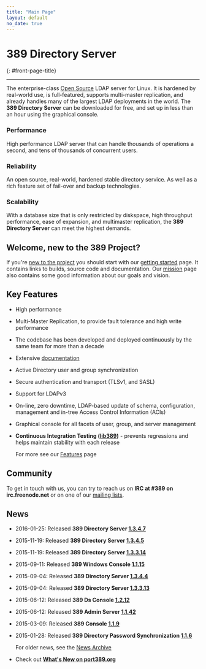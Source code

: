```yaml
---
title: "Main Page"
layout: default
no_date: true
---
```


# 389 Directory Server
{: #front-page-title}

---

The enterprise-class [Open Source](docs/389ds/FAQ/licensing.html) LDAP server for Linux. It is hardened by real-world use, is full-featured, supports multi-master replication, and already handles many of the largest LDAP deployments in the world.  The **389 Directory Server** can be downloaded for free, and set up in less than an hour using the graphical console.

<div id="front-page-columns" class="container-fluid">
  <div class="row">
    <div class="col-xs-12 col-md-4">
      <h3 class="front-page-column-title">
        Performance
      </h3>
      <p class="front-page-column-text">
        High performance LDAP server that can handle thousands of operations a
        second, and tens of thousands of concurrent users.
       </p>
    </div>
    <div class="col-xs-12 col-md-4">
      <h3 class="front-page-column-title">
        Reliability
      </h3>
      <p class="front-page-column-text">
        An open source, real-world, hardened stable directory service.  As well as a
        rich feature set of fail-over and backup technologies.
      </p>
    </div>
    <div class="col-xs-12 col-md-4">
      <h3 class="front-page-column-title">
        Scalability
      </h3>
      <p class="front-page-column-text">
        With a database size that is only restricted by diskspace, high throughput
        performance, ease of expansion, and multimaster replication, the <strong>
        389 Directory Server</strong> can meet the highest demands.
      </p>
    </div>
  </div>
</div>

## Welcome, new to the 389 Project?

If you're [new to the project](docs/389ds/users.html) you should start with
our [getting started](docs/389ds/FAQ/getting-started.html) page. It contains
links to builds, source code and documentation. Our
[mission](docs/389ds/FAQ/mission.html) page also contains some good
information about our goals and vision.

## Key Features

-   High performance
-   Multi-Master Replication, to provide fault tolerance and high write performance
-   The codebase has been developed and deployed continuously by the same team for more than a decade
-   Extensive [documentation](https://access.redhat.com/site/documentation/Red_Hat_Directory_Server/)
-   Active Directory user and group synchronization
-   Secure authentication and transport (TLSv1, and SASL)
-   Support for LDAPv3
-   On-line, zero downtime, LDAP-based update of schema, configuration, management and in-tree Access Control Information (ACIs)
-   Graphical console for all facets of user, group, and server management
-   **Continuous Integration Testing ([lib389](docs/389ds/FAQ/upstream-test-framework.html))** - prevents regressions and helps maintain stability with each release

    For more see our [Features](docs/389ds/FAQ/features.html) page

## Community

To get in touch with us, you can try to reach us on **IRC at \#389 on irc.freenode.net** or on one of our [mailing lists](docs/389ds/mailing-lists.html).

## News

<!-- Try to keep this list under 10 releases  -->

- 2016-01-25: Released **389 Directory Server [1.3.4.7](docs/389ds/releases/release-1-3-4-7.html)**
- 2015-11-19: Released **389 Directory Server [1.3.4.5](docs/389ds/releases/release-1-3-4-5.html)**
- 2015-11-19: Released **389 Directory Server [1.3.3.14](docs/389ds/releases/release-1-3-3-14.html)**
- 2015-09-11: Released **389 Windows Console [1.1.15](docs/389ds/releases/release-windows-console-1-1-15.html)**
- 2015-09-04: Released **389 Directory Server [1.3.4.4](docs/389ds/releases/release-1-3-4-4.html)**
- 2015-09-04: Released **389 Directory Server [1.3.3.13](docs/389ds/releases/release-1-3-3-13.html)**
- 2015-06-12: Released **389 Ds Console [1.2.12](docs/389ds/releases/release-ds-console-1-2-12.html)**
- 2015-06-12: Released **389 Admin Server [1.1.42](docs/389ds/releases/release-admin-1-1-42.html)**
- 2015-03-09: Released **389 Console [1.1.9](docs/389ds/releases/release-console-1-1-9.html)**
- 2015-01-28: Released **389 Directory Password Synchronization [1.1.6](docs/389ds/releases/release-passsync-1-1-6.html)**

    For older news, see the [News Archive](docs/389ds/releases/news-archive.html)

- Check out **[What's New on port389.org](whats_new.html)**

<br>

